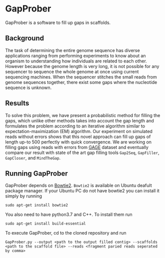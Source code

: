 # GapProber

GapProber is a software to fill up gaps in scaffolds. 

## Background
The task of determining the entire genome sequence has diverse applications ranging from performing experiments to know about an organism to understanding how individuals are related to each other. However because the genome length is very long, it is not possible for any sequencer to sequence the whole genome at once using current sequencing machines. When the sequencer stitches the small reads from genome sequences together, there exist some gaps where the nucleotide sequence is unknown.

## Results

To solve this problem, we have present a probabilistic method for filling the gaps, which unlike other methods takes into account the gap length and formulates the problem according to an iterative algorithm similar to expectation-maximization (EM) algorithm. Our experiment on simulated reads without errors shows that this novel approach can fill up gaps of length up-to 500 perfectly with quick convergence. We are working on filling gaps using reads with errors from [GAGE]({http://gage.cbcb.umd.edu/data/index.html}) dataset and eventually compare our result with state of the art gap filling tools `Gap2Seq`, `GapFiller`, `GapCloser`,  and `MindTheGap`.

## Running GapProber

GapProber depends on [Bowtie2](http://bowtie-bio.sourceforge.net/bowtie2/manual.html). `Bowtie2` is available on Ubuntu deafult package manager. If your Ubuntu PC do not have bowtie2 you can install it simply by running 

`sudo apt-get install bowtie2`

You also need to have python3.7 and C++. To install them run

`sudo apt-get install build-essential` 

To execute GapProber, cd to the cloned repository and run

 `GapProber.py --output <path to the output filled contig> --scaffolds <path to the scaffold file> --reads <fragment paried reads seperated by comma>`

   

